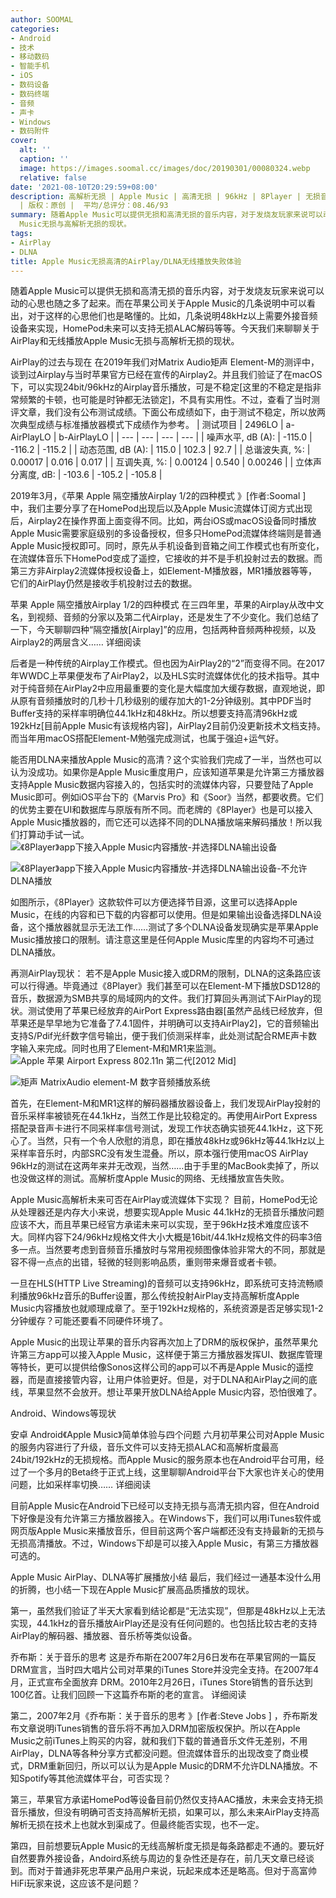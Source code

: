 ```yaml
---
author: SOOMAL
categories:
- Android
- 技术
- 移动数码
- 智能手机
- iOS
- 数码设备
- 数码终端
- 音频
- 声卡
- Windows
- 数码附件
cover:
  alt: ''
  caption: ''
  image: https://images.soomal.cc/images/doc/20190301/00080324.webp
  relative: false
date: '2021-08-10T20:29:59+08:00'
description: 高解析无损 | Apple Music | 高清无损 | 96kHz | 8Player | 无损音乐 | 源自：www.soomal.com
  | 版权：原创 |  平均/总评分：08.46/93
summary: 随着Apple Music可以提供无损和高清无损的音乐内容，对于发烧友玩家来说可以动的心思也随之多了起来。而在苹果公司关于Apple Music的几条说明中可以看出，对于这样的心思他们也是略懂的。今天我们来聊聊关于AirPlay和无线播放Apple
  Music无损与高解析无损的现状。
tags:
- AirPlay
- DLNA
title: Apple Music无损高清的AirPlay/DLNA无线播放失败体验
---
```


随着Apple Music可以提供无损和高清无损的音乐内容，对于发烧友玩家来说可以动的心思也随之多了起来。而在苹果公司关于Apple Music的几条说明中可以看出，对于这样的心思他们也是略懂的。比如，几条说明48kHz以上需要外接音频设备来实现，HomePod未来可以支持无损ALAC解码等等。今天我们来聊聊关于AirPlay和无线播放Apple Music无损与高解析无损的现状。

AirPlay的过去与现在
在2019年我们对Matrix Audio矩声 Element-M的测评中，谈到过Airplay与当时苹果官方已经在宣传的Airplay2。并且我们验证了在macOS下，可以实现24bit/96kHz的Airplay音乐播放，可是不稳定[这里的不稳定是指非常频繁的卡顿，也可能是时钟都无法锁定]，不具有实用性。不过，查看了当时测评文章，我们没有公布测试成绩。下面公布成绩如下，由于测试不稳定，所以放两次典型成绩与标准播放器模式下成绩作为参考。
| 测试项目 | 2496LO | a-AirPlayLO | b-AirPlayLO |
| --- | --- | --- | --- |
| 噪声水平, dB (A): | -115.0 | -116.2 | -115.2 |
| 动态范围, dB (A): | 115.0 | 102.3 | 92.7 |
| 总谐波失真, %: | 0.00017 | 0.016 | 0.017 |
| 互调失真, %: | 0.00124 | 0.540 | 0.00246 |
| 立体声分离度, dB: | -103.6 | -105.2 | -105.8 |


2019年3月，《苹果 Apple 隔空播放Airplay 1/2的四种模式 》[作者:Soomal ]
中，我们主要分享了在HomePod出现后以及Apple Music流媒体订阅方式出现后，Airplay2在操作界面上面变得不同。比如，两台iOS或macOS设备同时播放Apple Music需要家庭级别的多设备授权，但多只HomePod流媒体终端则是普通Apple Music授权即可。同时，原先从手机设备到音箱之间工作模式也有所变化，在流媒体音乐下HomePod变成了遥控，它接收的并不是手机投射过去的数据。而第三方非Airplay2流媒体授权设备上，如Element-M播放器，MR1播放器等等，它们的AirPlay仍然是接收手机投射过去的数据。



苹果 Apple 隔空播放Airplay 1/2的四种模式 
在三四年里，苹果的Airplay从改中文名，到视频、音频的分家以及第二代Airplay，还是发生了不少变化。我们总结了一下，今天聊聊四种“隔空播放[Airplay]”的应用，包括两种音频两种视频，以及Airplay2的两层含义……
详细阅读

后者是一种传统的Airplay工作模式。但也因为AirPlay2的“2”而变得不同。在2017年WWDC上苹果便发布了AirPlay2，以及HLS实时流媒体优化的技术指导。其中对于纯音频在AirPlay2中应用最重要的变化是大幅度加大缓存数据，直观地说，即从原有音频播放时的几秒十几秒级别的缓存加大的1-2分钟级别。其中PDF当时Buffer支持的采样率明确位44.1kHz和48kHz。所以想要支持高清96kHz或192kHz[目前Apple Music有该规格内容]，AirPlay2目前仍没更新技术文档支持。而当年用macOS搭配Element-M勉强完成测试，也属于强迫+运气好。

能否用DLNA来播放Apple Music的高清？这个实验我们完成了一半，当然也可以认为没成功。如果你是Apple Music重度用户，应该知道苹果是允许第三方播放器支持Apple Music数据内容接入的，包括实时的流媒体内容，只要登陆了Apple Music即可。例如iOS平台下的《Marvis Pro》和《Soor》当然，都要收费。它们的优势主要在UI和数据库与原版有所不同。而老牌的《8Player》也是可以接入Apple Music播放器的，而它还可以选择不同的DLNA播放端来解码播放！所以我们打算动手试一试。
![《8Player》app下接入Apple Music内容播放-并选择DLNA输出设备](https://images.soomal.cc/images/doc/20210810/00095477_01.webp)




![《8Player》app下接入Apple Music内容播放-并选择DLNA输出设备-不允许DLNA播放](https://images.soomal.cc/images/doc/20210810/00095478_01.webp)




如图所示，《8Player》这款软件可以方便选择节目源，这里可以选择Apple Music，在线的内容和已下载的内容都可以使用。但是如果输出设备选择DLNA设备，这个播放器就显示无法工作……测试了多个DLNA设备发现确实是苹果Apple Music播放接口的限制。请注意这里是任何Apple Music库里的内容均不可通过DLNA播放。

再测AirPlay现状：
若不是Apple Music接入或DRM的限制，DLNA的这条路应该可以行得通。毕竟通过《8Player》我们甚至可以在Element-M下播放DSD128的音乐，数据源为SMB共享的局域网内的文件。我们打算回头再测试下AirPlay的现状。测试使用了苹果已经放弃的AirPort Express路由器[虽然产品线已经放弃，但苹果还是早早地为它准备了7.4.1固件，并明确可以支持AirPlay2]，它的音频输出支持S/Pdif光纤数字信号输出，便于我们侦测采样率，此处测试配合RME声卡数字输入来完成。同时也用了Element-M和MR1来监测。
![Apple 苹果 Airport Express 802.11n 第二代[2012 Mid]](https://images.soomal.cc/images/doc/20210810/00095473.webp)




![矩声 MatrixAudio element-M 数字音频播放系统](https://images.soomal.cc/images/doc/20190728/00083267.webp)




首先，在Element-M和MR1这样的解码器播放器设备上，我们发现AirPlay投射的音乐采样率被锁死在44.1kHz，当然工作是比较稳定的。再使用AirPort Express搭配录音声卡进行不同采样率信号测试，发现工作状态确实锁死44.1kHz，这下死心了。当然，只有一个令人欣慰的消息，即在播放48kHz或96kHz等44.1kHz以上采样率音乐时，内部SRC没有发生混叠。所以，原本强行使用macOS AirPlay 96kHz的测试在这两年来并无改观，当然……由于手里的MacBook卖掉了，所以也没做这样的测试。高解析度Apple Music的网络、无线播放宣告失败。

Apple Music高解析未来可否在AirPlay或流媒体下实现？
目前，HomePod无论从处理器还是内存大小来说，想要实现Apple Music 44.1kHz的无损音乐播放问题应该不大，而且苹果已经官方承诺未来可以实现，至于96kHz技术难度应该不大。同样内容下24/96kHz规格文件大小大概是16bit/44.1kHz规格文件的码率3倍多一点。当然要考虑到音频音乐播放时与常用视频图像体验非常大的不同，那就是容不得一点点的出错，轻微的轻则影响品质，重则带来爆音或者卡顿。

一旦在HLS(HTTP Live Streaming)的音频可以支持96kHz，即系统可支持流畅顺利播放96kHz音乐的Buffer设置，那么传统投射AirPlay支持高解析度Apple Music内容播放也就顺理成章了。至于192kHz规格的，系统资源是否足够实现1-2分钟缓存？可能还要看不同硬件环境了。

Apple Music的出现让苹果的音乐内容再次加上了DRM的版权保护，虽然苹果允许第三方app可以接入Apple Music，这样便于第三方播放器发挥UI、数据库管理等特长，更可以提供给像Sonos这样公司的app可以不再是Apple Music的遥控器，而是直接接管内容，让用户体验更好。但是，对于DLNA和AirPlay之间的底线，苹果显然不会放开。想让苹果开放DLNA给Apple Music内容，恐怕很难了。

Android、Windows等现状



安卓 Android《Apple Music》简单体验与四个问题 
六月初苹果公司对Apple Music的服务内容进行了升级，音乐文件可以支持无损ALAC和高解析度最高24bit/192kHz的无损规格。而Apple Music的服务原本也在Android平台可用，经过了一个多月的Beta终于正式上线，这里聊聊Android平台下大家也许关心的使用问题，比如采样率切换……
详细阅读

目前Apple Music在Android下已经可以支持无损与高清无损内容，但在Android下好像是没有允许第三方播放器接入。在Windows下，我们可以用iTunes软件或网页版Apple Music来播放音乐，但目前这两个客户端都还没有支持最新的无损与无损高清播放。不过，Windows下却是可以接入Apple Music，有第三方播放器可选的。

Apple Music AirPlay、DLNA等扩展播放小结
最后，我们经过一通基本没什么用的折腾，也小结一下现在Apple Music扩展高品质播放的现状。

第一，虽然我们验证了半天大家看到结论都是“无法实现”，但那是48kHz以上无法实现，44.1kHz的音乐播放AirPlay还是没有任何问题的。也包括比较古老的支持AirPlay的解码器、播放器、音乐桥等类似设备。



乔布斯：关于音乐的思考 
这是乔布斯在2007年2月6日发布在苹果官网的一篇反DRM宣言，当时四大唱片公司对苹果的iTunes Store并没完全支持。在2007年4月，正式宣布全面放弃 DRM。2010年2月26日，iTunes Store销售的音乐达到100亿首。让我们回顾一下这篇乔布斯的老的宣言。
详细阅读

第二，2007年2月《乔布斯：关于音乐的思考 》[作者:Steve Jobs ]
，乔布斯发布文章说明iTunes销售的音乐将不再加入DRM加密版权保护。所以在Apple Music之前iTunes上购买的内容，就和我们下载的普通音乐文件无差别，不用AirPlay，DLNA等各种分享方式都没问题。但流媒体音乐的出现改变了商业模式，DRM重新回归，所以可以认为是Apple Music的DRM不允许DLNA播放。不知Spotify等其他流媒体平台，可否实现？

第三，苹果官方承诺HomePod等设备目前仍然仅支持AAC播放，未来会支持无损音乐播放，但没有明确可否支持高解析无损，如果可以，那么未来AirPlay支持高解析无损在技术上也就水到渠成了。但最终能否实现，也不一定。

第四，目前想要玩Apple Music的无线高解析度无损是每条路都走不通的。要玩好自然要靠外接设备，Andoird系统与周边的复杂性还是存在，前几天文章已经谈到。而对于普通非死忠苹果产品用户来说，玩起来成本还是略高。但对于高富帅HiFi玩家来说，这应该不是问题？